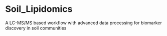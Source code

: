 # Soil_Lipidomics
A LC-MS/MS based workflow with advanced data processing for biomarker discovery in soil communities
